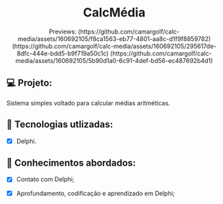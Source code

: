 <h1 align="center">
  CalcMédia
</h1>

<p align="center">
Previews:
(https://github.com/camargolf/calc-media/assets/160692105/f8ca1563-eb77-4801-aa8c-d1f9f8859782)
(https://github.com/camargolf/calc-media/assets/160692105/295617de-8dfc-444e-bdd5-b9f719a50c1c)
(https://github.com/camargolf/calc-media/assets/160692105/5b90d1a0-6c91-4def-bd56-ec487692b4d1)
</p>

## 💻 Projeto:

Sistema simples voltado para calcular médias aritméticas.

## 🚀 Tecnologias utlizadas:

- [x] Delphi.

## 📔 Conhecimentos abordados:

- [x] Contato com Delphi;
- [x] Aprofundamento, codificação e aprendizado em Delphi;




